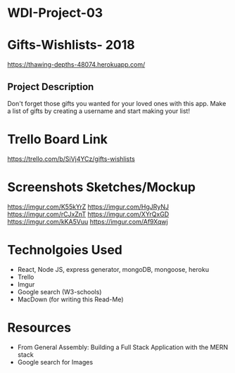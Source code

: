 # WDI-Project-03
# Gifts-Wishlists- 2018

https://thawing-depths-48074.herokuapp.com/


## Project Description
Don't forget those gifts you wanted for your loved ones with this app.  Make a list of gifts by creating a username and start making your list!

# Trello Board Link
https://trello.com/b/SiVj4YCz/gifts-wishlists

# Screenshots Sketches/Mockup
https://imgur.com/K55kYrZ
https://imgur.com/HgJRyNJ
https://imgur.com/rCJxZnT
https://imgur.com/XYrQxGD
https://imgur.com/kKA5Vuu
https://imgur.com/Af9Xqwj

# Technolgoies Used
* React, Node JS, express generator, mongoDB, mongoose, heroku
* Trello
* Imgur
* Google search (W3-schools)
* MacDown (for writing this Read-Me)

# Resources
* From General Assembly: Building a Full Stack Application with the MERN stack
* Google search for Images




